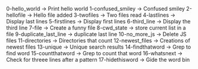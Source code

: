 0-hello_world -> Print hello world
1-confused_smiley -> Confused smiley
2-hellofile -> Hello file added
3-twofiles -> Two files read
4-lastlines -> Display last lines
5-firstlines -> Display first lines
6-third_line -> Display the third line
7-file -> Create a funny file
8-cwd_state -> store current list in a file
9-duplicate_last_line -> duplicate last line
10-no_more_js -> Delete JS files
11-directories -> Directories that count
12-newest_files -> Creations of newest files
13-unique -> Unique search results
14-findthatword  -> Grep to find word
15-countthatword -> Grep to count that word
16-whatsnext -> Check for threee lines after a pattern
17-hidethisword -> Gide the word bin




